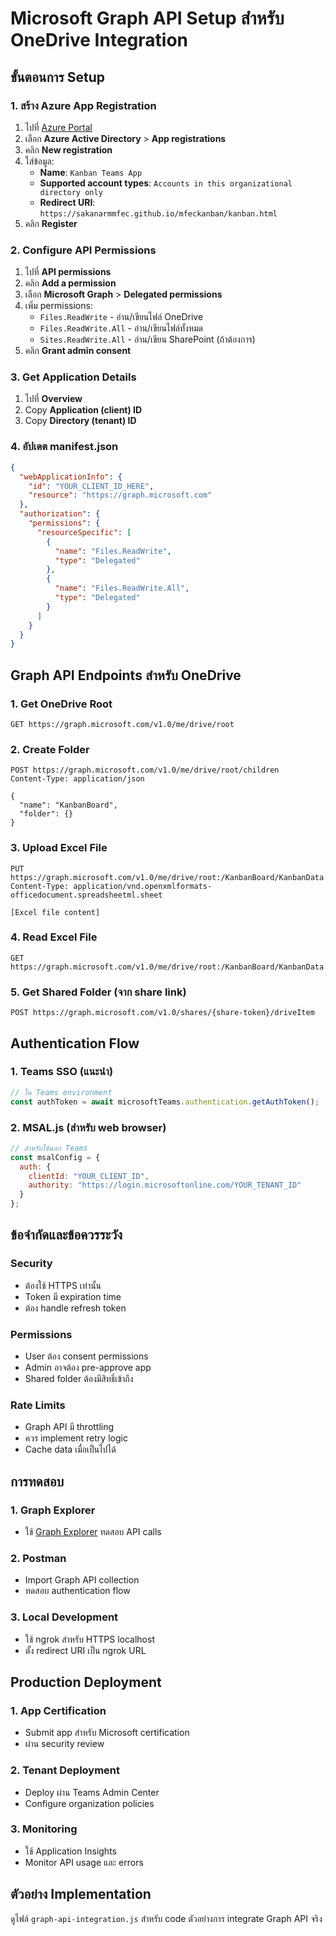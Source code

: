 # Microsoft Graph API Setup สำหรับ OneDrive Integration

## ขั้นตอนการ Setup

### 1. สร้าง Azure App Registration

1. ไปที่ [Azure Portal](https://portal.azure.com)
2. เลือก **Azure Active Directory** > **App registrations**
3. คลิก **New registration**
4. ใส่ข้อมูล:
   - **Name**: `Kanban Teams App`
   - **Supported account types**: `Accounts in this organizational directory only`
   - **Redirect URI**: `https://sakanarmmfec.github.io/mfeckanban/kanban.html`
5. คลิก **Register**

### 2. Configure API Permissions

1. ไปที่ **API permissions**
2. คลิก **Add a permission**
3. เลือก **Microsoft Graph** > **Delegated permissions**
4. เพิ่ม permissions:
   - `Files.ReadWrite` - อ่าน/เขียนไฟล์ OneDrive
   - `Files.ReadWrite.All` - อ่าน/เขียนไฟล์ทั้งหมด
   - `Sites.ReadWrite.All` - อ่าน/เขียน SharePoint (ถ้าต้องการ)
5. คลิก **Grant admin consent**

### 3. Get Application Details

1. ไปที่ **Overview**
2. Copy **Application (client) ID**
3. Copy **Directory (tenant) ID**

### 4. อัปเดต manifest.json

```json
{
  "webApplicationInfo": {
    "id": "YOUR_CLIENT_ID_HERE",
    "resource": "https://graph.microsoft.com"
  },
  "authorization": {
    "permissions": {
      "resourceSpecific": [
        {
          "name": "Files.ReadWrite",
          "type": "Delegated"
        },
        {
          "name": "Files.ReadWrite.All", 
          "type": "Delegated"
        }
      ]
    }
  }
}
```

## Graph API Endpoints สำหรับ OneDrive

### 1. Get OneDrive Root
```
GET https://graph.microsoft.com/v1.0/me/drive/root
```

### 2. Create Folder
```
POST https://graph.microsoft.com/v1.0/me/drive/root/children
Content-Type: application/json

{
  "name": "KanbanBoard",
  "folder": {}
}
```

### 3. Upload Excel File
```
PUT https://graph.microsoft.com/v1.0/me/drive/root:/KanbanBoard/KanbanData.xlsx:/content
Content-Type: application/vnd.openxmlformats-officedocument.spreadsheetml.sheet

[Excel file content]
```

### 4. Read Excel File
```
GET https://graph.microsoft.com/v1.0/me/drive/root:/KanbanBoard/KanbanData.xlsx:/content
```

### 5. Get Shared Folder (จาก share link)
```
POST https://graph.microsoft.com/v1.0/shares/{share-token}/driveItem
```

## Authentication Flow

### 1. Teams SSO (แนะนำ)
```javascript
// ใน Teams environment
const authToken = await microsoftTeams.authentication.getAuthToken();
```

### 2. MSAL.js (สำหรับ web browser)
```javascript
// สำหรับใช้นอก Teams
const msalConfig = {
  auth: {
    clientId: "YOUR_CLIENT_ID",
    authority: "https://login.microsoftonline.com/YOUR_TENANT_ID"
  }
};
```

## ข้อจำกัดและข้อควรระวัง

### Security
- ต้องใช้ HTTPS เท่านั้น
- Token มี expiration time
- ต้อง handle refresh token

### Permissions
- User ต้อง consent permissions
- Admin อาจต้อง pre-approve app
- Shared folder ต้องมีสิทธิ์เข้าถึง

### Rate Limits
- Graph API มี throttling
- ควร implement retry logic
- Cache data เมื่อเป็นไปได้

## การทดสอบ

### 1. Graph Explorer
- ใช้ [Graph Explorer](https://developer.microsoft.com/graph/graph-explorer) ทดสอบ API calls

### 2. Postman
- Import Graph API collection
- ทดสอบ authentication flow

### 3. Local Development
- ใช้ ngrok สำหรับ HTTPS localhost
- ตั้ง redirect URI เป็น ngrok URL

## Production Deployment

### 1. App Certification
- Submit app สำหรับ Microsoft certification
- ผ่าน security review

### 2. Tenant Deployment
- Deploy ผ่าน Teams Admin Center
- Configure organization policies

### 3. Monitoring
- ใช้ Application Insights
- Monitor API usage และ errors

## ตัวอย่าง Implementation

ดูไฟล์ `graph-api-integration.js` สำหรับ code ตัวอย่างการ integrate Graph API จริง